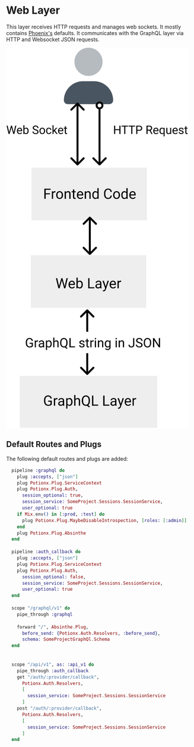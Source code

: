 # Web Layer
This layer receives HTTP requests and manages web sockets. It mostly contains [Phoenix's](https://www.phoenixframework.org/) defaults. It communicates with the GraphQL layer via HTTP and Websocket JSON requests.

![architecture](./web-layer.svg)


## Default Routes and Plugs
The following default routes and plugs are added:

```elixir
  pipeline :graphql do
    plug :accepts, ["json"]
    plug Potionx.Plug.ServiceContext
    plug Potionx.Plug.Auth,
      session_optional: true,
      session_service: SomeProject.Sessions.SessionService,
      user_optional: true
    if Mix.env() in [:prod, :test] do
      plug Potionx.Plug.MaybeDisableIntrospection, [roles: [:admin]]
    end
    plug Potionx.Plug.Absinthe
  end

  pipeline :auth_callback do
    plug :accepts, ["json"]
    plug Potionx.Plug.ServiceContext
    plug Potionx.Plug.Auth,
      session_optional: false,
      session_service: SomeProject.Sessions.SessionService,
      user_optional: true
  end

  scope "/graphql/v1" do
    pipe_through :graphql

    forward "/", Absinthe.Plug,
      before_send: {Potionx.Auth.Resolvers, :before_send},
      schema: SomeProjectGraphQl.Schema
  end


  scope "/api/v1", as: :api_v1 do
    pipe_through :auth_callback
    get "/auth/:provider/callback",
      Potionx.Auth.Resolvers,
      [
        session_service: SomeProject.Sessions.SessionService
      ]
    post "/auth/:provider/callback",
      Potionx.Auth.Resolvers,
      [
        session_service: SomeProject.Sessions.SessionService
      ]
  end

```